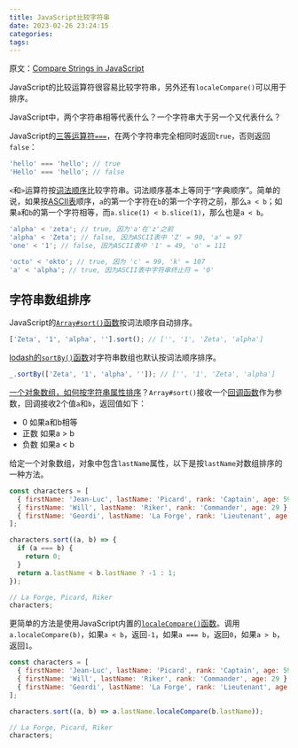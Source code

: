 ```yaml
---
title: JavaScript比较字符串
date: 2023-02-26 23:24:15
categories:
tags:
---
```


原文：[Compare Strings in JavaScript](https://masteringjs.io/tutorials/fundamentals/compare-strings)

JavaScript的比较运算符很容易比较字符串，另外还有`localeCompare()`可以用于排序。

<!-- more -->

JavaScript中，两个字符串相等代表什么？一个字符串大于另一个又代表什么？

JavaScript的[三等运算符`===`](https://masteringjs.io/tutorials/fundamentals/equals)，在两个字符串完全相同时返回`true`，否则返回`false`：

```javascript
'hello' === 'hello'; // true
'Hello' === 'hello'; // false
```

`<`和`>`运算符按[词法顺序](https://en.wikipedia.org/wiki/Lexicographical_order)比较字符串。词法顺序基本上等同于“字典顺序”。简单的说，如果按[ASCII表](https://en.wikipedia.org/wiki/ASCII)顺序，`a`的第一个字符在`b`的第一个字符之前，那么`a < b`；如果`a`和`b`的第一个字符相等，而`a.slice(1) < b.slice(1)`，那么也是`a < b`。

```javascript
'alpha' < 'zeta'; // true, 因为'a'在'z'之前
'alpha' < 'Zeta'; // false, 因为ASCII表中 'Z' = 90, 'a' = 97
'one' < '1'; // false, 因为ASCII表中 '1' = 49, 'o' = 111

'octo' < 'okto'; // true, 因为 'c' = 99, 'k' = 107
'a' < 'alpha'; // true, 因为ASCII表中字符串终止符 = '0'
```

## 字符串数组排序

JavaScript的[`Array#sort()`函数](https://developer.mozilla.org/en-US/docs/Web/JavaScript/Reference/Global_Objects/Array/sort)按词法顺序自动排序。

```javascript
['Zeta', '1', 'alpha', ''].sort(); // ['', '1', 'Zeta', 'alpha']
```

[lodash的`sortBy()`函数](https://masteringjs.io/tutorials/lodash/sortby)对字符串数组也默认按词法顺序排序。

```javascript
_.sortBy(['Zeta', '1', 'alpha', '']); // ['', '1', 'Zeta', 'alpha']
```

[一个对象数组，如何按字符串属性排序](https://masteringjs.io/tutorials/fundamentals/sort-array-of-objects)？`Array#sort()`接收一个[回调函数](https://masteringjs.io/tutorials/fundamentals/callbacks)作为参数，回调接收2个值`a`和`b`，返回值如下：

* 0 如果a和b相等
* 正数 如果a > b
* 负数 如果a < b

给定一个对象数组，对象中包含`lastName`属性，以下是按`lastName`对数组排序的一种方法。

```javascript
const characters = [
  { firstName: 'Jean-Luc', lastName: 'Picard', rank: 'Captain', age: 59 },
  { firstName: 'Will', lastName: 'Riker', rank: 'Commander', age: 29 },
  { firstName: 'Geordi', lastName: 'La Forge', rank: 'Lieutenant', age: 29 }
];

characters.sort((a, b) => {
  if (a === b) {
    return 0;
  }
  return a.lastName < b.lastName ? -1 : 1;
});

// La Forge, Picard, Riker
characters;
```

更简单的方法是使用JavaScript内置的[`localeCompare()`函数](https://www.w3schools.com/jsref/jsref_localecompare.asp)。调用`a.localeCompare(b)`，如果`a < b`，返回`-1`，如果`a === b`，返回`0`，如果`a > b`，返回`1`。

```javascript
const characters = [
  { firstName: 'Jean-Luc', lastName: 'Picard', rank: 'Captain', age: 59 },
  { firstName: 'Will', lastName: 'Riker', rank: 'Commander', age: 29 },
  { firstName: 'Geordi', lastName: 'La Forge', rank: 'Lieutenant', age: 29 }
];

characters.sort((a, b) => a.lastName.localeCompare(b.lastName));

// La Forge, Picard, Riker
characters;
```
